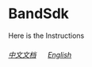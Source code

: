 # BandSdk
Here is the Instructions

###### [中文文档](https://github.com/hjh2881/BandSdk/wiki/%E4%B8%AD%E6%96%87%E6%96%87%E6%A1%A3) &nbsp; &nbsp; &nbsp;[English](https://github.com/hjh2881/BandSdk/wiki/English-document)
